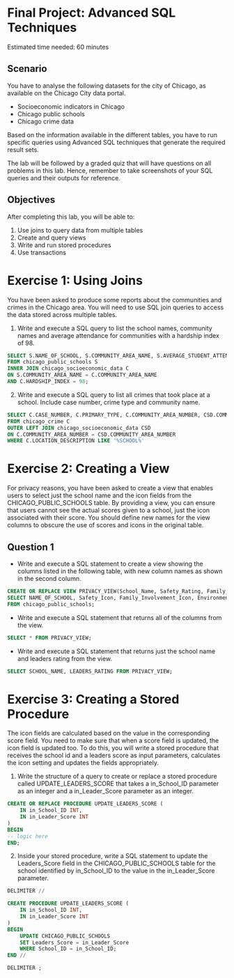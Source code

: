 # Final Project: Advanced SQL Techniques

Estimated time needed: 60 minutes

## Scenario

You have to analyse the following datasets for the city of Chicago, as available on the Chicago City data portal.

- Socioeconomic indicators in Chicago
- Chicago public schools
- Chicago crime data

Based on the information available in the different tables, you have to run specific queries using Advanced SQL techniques that generate the required result sets.

The lab will be followed by a graded quiz that will have questions on all problems in this lab. Hence, remember to take screenshots of your SQL queries and their outputs for reference.

## Objectives

After completing this lab, you will be able to:

1. Use joins to query data from multiple tables
2. Create and query views
3. Write and run stored procedures
4. Use transactions

# Exercise 1: Using Joins

You have been asked to produce some reports about the communities and crimes in the Chicago area. You will need to use SQL join queries to access the data stored across multiple tables.

1. Write and execute a SQL query to list the school names, community names and average attendance for communities with a hardship index of 98.

```sql
SELECT S.NAME_OF_SCHOOL, S.COMMUNITY_AREA_NAME, S.AVERAGE_STUDENT_ATTENDANCE, C.HARDSHIP_INDEX
FROM chicago_public_schools S
INNER JOIN chicago_socioeconomic_data C
ON S.COMMUNITY_AREA_NAME = C.COMMUNITY_AREA_NAME
AND C.HARDSHIP_INDEX = 98;
```

2. Write and execute a SQL query to list all crimes that took place at a school. Include case number, crime type and community name.

```sql
SELECT C.CASE_NUMBER, C.PRIMARY_TYPE, C.COMMUNITY_AREA_NUMBER, CSD.COMMUNITY_AREA_NUMBER, CSD.COMMUNITY_AREA_NAME
FROM chicago_crime C
OUTER LEFT JOIN chicago_socioeconomic_data CSD
ON C.COMMUNITY_AREA_NUMBER = CSD.COMMUNITY_AREA_NUMBER
WHERE C.LOCATION_DESCRIPTION LIKE '%SCHOOL%'
```

# Exercise 2: Creating a View

For privacy reasons, you have been asked to create a view that enables users to select just the school name and the icon fields from the CHICAGO_PUBLIC_SCHOOLS table. By providing a view, you can ensure that users cannot see the actual scores given to a school, just the icon associated with their score. You should define new names for the view columns to obscure the use of scores and icons in the original table.

## Question 1

- Write and execute a SQL statement to create a view showing the columns listed in the following table, with new column names as shown in the second column.

```sql
CREATE OR REPLACE VIEW PRIVACY_VIEW(School_Name, Safety_Rating, Family_Rating, Environment_Rating, Instruction_Rating, Leaders_Rating, Teachers_Rating) AS
SELECT NAME_OF_SCHOOL, Safety_Icon, Family_Involvement_Icon, Environment_Icon, Instruction_Icon, Leaders_Icon, Teachers_Icon
FROM chicago_public_schools;
```

- Write and execute a SQL statement that returns all of the columns from the view.

```sql
SELECT * FROM PRIVACY_VIEW;
```

- Write and execute a SQL statement that returns just the school name and leaders rating from the view.

```sql
SELECT SCHOOL_NAME, LEADERS_RATING FROM PRIVACY_VIEW;
```

# Exercise 3: Creating a Stored Procedure

The icon fields are calculated based on the value in the corresponding score field. You need to make sure that when a score field is updated, the icon field is updated too. To do this, you will write a stored procedure that receives the school id and a leaders score as input parameters, calculates the icon setting and updates the fields appropriately.

1. Write the structure of a query to create or replace a stored procedure called UPDATE_LEADERS_SCORE that takes a in_School_ID parameter as an integer and a in_Leader_Score parameter as an integer.

```sql
CREATE OR REPLACE PROCEDURE UPDATE_LEADERS_SCORE (
    IN in_School_ID INT,
    IN in_Leader_Score INT
)
BEGIN
-- logic here
END;
```

2. Inside your stored procedure, write a SQL statement to update the Leaders_Score field in the CHICAGO_PUBLIC_SCHOOLS table for the school identified by in_School_ID to the value in the in_Leader_Score parameter.
```sql
DELIMITER //

CREATE PROCEDURE UPDATE_LEADERS_SCORE (
    IN in_School_ID INT,
    IN in_Leader_Score INT
)
BEGIN
    UPDATE CHICAGO_PUBLIC_SCHOOLS
    SET Leaders_Score = in_Leader_Score
    WHERE School_ID = in_School_ID;
END //

DELIMITER ;
```
